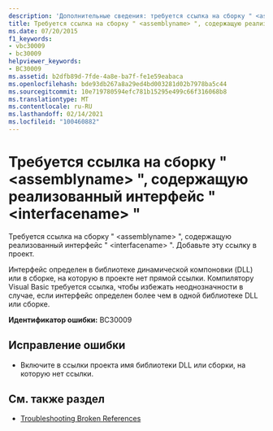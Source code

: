 ```yaml
---
description: 'Дополнительные сведения: требуется ссылка на сборку " <assemblyname> ", содержащую реализованный интерфейс " <interfacename> "'
title: Требуется ссылка на сборку " <assemblyname> ", содержащую реализованный интерфейс " <interfacename> "
ms.date: 07/20/2015
f1_keywords:
- vbc30009
- bc30009
helpviewer_keywords:
- BC30009
ms.assetid: b2dfb89d-7fde-4a8e-ba7f-fe1e59eabaca
ms.openlocfilehash: bde93db267a8a29ed4bd003281d02b7978ba5c44
ms.sourcegitcommit: 10e719780594efc781b15295e499c66f316068b8
ms.translationtype: MT
ms.contentlocale: ru-RU
ms.lasthandoff: 02/14/2021
ms.locfileid: "100460882"
---
```

# <a name="reference-required-to-assembly-assemblyname-containing-the-implemented-interface-interfacename"></a>Требуется ссылка на сборку " \<assemblyname> ", содержащую реализованный интерфейс " \<interfacename> "

Требуется ссылка на сборку " \<assemblyname> ", содержащую реализованный интерфейс " \<interfacename> ". Добавьте эту ссылку в проект.  
  
 Интерфейс определен в библиотеке динамической компоновки (DLL) или в сборке, на которую в проекте нет прямой ссылки. Компилятору Visual Basic требуется ссылка, чтобы избежать неоднозначности в случае, если интерфейс определен более чем в одной библиотеке DLL или сборке.  
  
 **Идентификатор ошибки:** BC30009  
  
## <a name="to-correct-this-error"></a>Исправление ошибки  
  
- Включите в ссылки проекта имя библиотеки DLL или сборки, на которую нет ссылки.  
  
## <a name="see-also"></a>См. также раздел

- [Troubleshooting Broken References](/visualstudio/ide/troubleshooting-broken-references)
